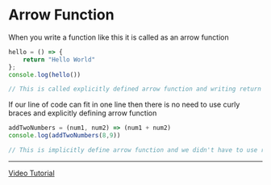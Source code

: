 # Arrow Function
When you write a function like this it is called as an arrow function
``` javascript
hello = () => {
    return "Hello World"
};
console.log(hello())

// This is called explicitly defined arrow function and writing return is compulsory if you are using curly braces
```

If our line of code can fit in one line then there is no need to use curly braces and explicitly defining arrow function

``` javascript
addTwoNumbers = (num1, num2) => (num1 + num2) 
console.log(addTwoNumbers(8,9))

// This is implicitly define arrow function and we didn't have to use return keyword just because we are using paranthesis
```
***
[Video Tutorial](https://youtu.be/9ksqBa8_txM?si=X9yD11GIYxolJlB9)

